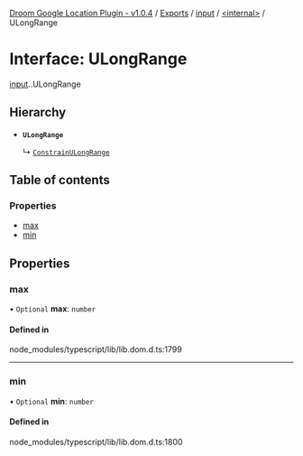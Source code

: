 [Droom Google Location Plugin - v1.0.4](../README.md) / [Exports](../modules.md) / [input](../modules/input.md) / [<internal\>](../modules/input._internal_.md) / ULongRange

# Interface: ULongRange

[input](../modules/input.md).[<internal>](../modules/input._internal_.md).ULongRange

## Hierarchy

- **`ULongRange`**

  ↳ [`ConstrainULongRange`](input._internal_.ConstrainULongRange.md)

## Table of contents

### Properties

- [max](input._internal_.ULongRange.md#max)
- [min](input._internal_.ULongRange.md#min)

## Properties

### max

• `Optional` **max**: `number`

#### Defined in

node_modules/typescript/lib/lib.dom.d.ts:1799

___

### min

• `Optional` **min**: `number`

#### Defined in

node_modules/typescript/lib/lib.dom.d.ts:1800
